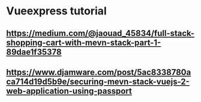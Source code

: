 ﻿# Vueexpress tutorial

## https://medium.com/@jaouad_45834/full-stack-shopping-cart-with-mevn-stack-part-1-89dae1f35378

## https://www.djamware.com/post/5ac8338780aca714d19d5b9e/securing-mevn-stack-vuejs-2-web-application-using-passport
